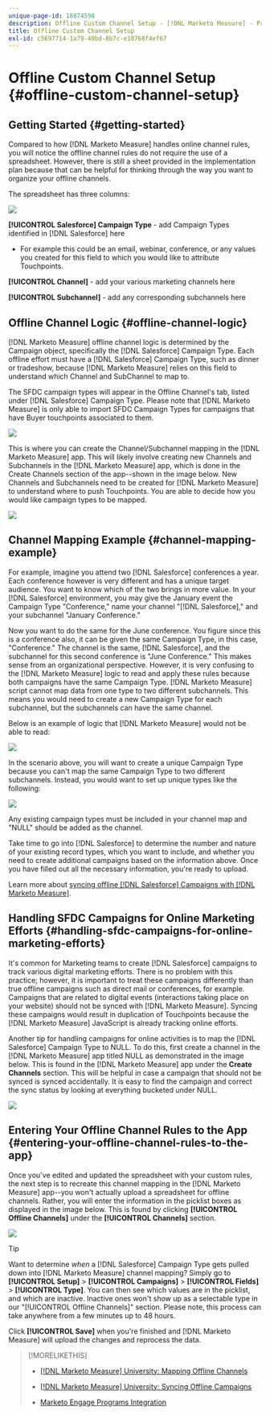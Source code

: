 ```yaml
---
unique-page-id: 18874598
description: Offline Custom Channel Setup - [!DNL Marketo Measure] - Product Documentation
title: Offline Custom Channel Setup
exl-id: c5697714-1a79-40bd-8b7c-e10768f4ef67
---
```

# Offline Custom Channel Setup {#offline-custom-channel-setup}

## Getting Started {#getting-started}

Compared to how [!DNL Marketo Measure] handles online channel rules, you will notice the offline channel rules do not require the use of a spreadsheet. However, there is still a sheet provided in the implementation plan because that can be helpful for thinking through the way you want to organize your offline channels.

The spreadsheet has three columns:

![](assets/1-2.png)

**[!UICONTROL Salesforce] Campaign Type** - add Campaign Types identified in [!DNL Salesforce] here

* For example this could be an email, webinar, conference, or any values you created for this field to which you would like to attribute Touchpoints.

**[!UICONTROL Channel]** - add your various marketing channels here

**[!UICONTROL Subchannel]** - add any corresponding subchannels here

## Offline Channel Logic {#offline-channel-logic}

[!DNL Marketo Measure] offline channel logic is determined by the Campaign object, specifically the [!DNL Salesforce] Campaign Type. Each offline effort must have a [!DNL Salesforce] Campaign Type, such as dinner or tradeshow, because [!DNL Marketo Measure] relies on this field to understand which Channel and SubChannel to map to.

The SFDC campaign types will appear in the Offline Channel's tab, listed under [!DNL Salesforce] Campaign Type. Please note that [!DNL Marketo Measure] is only able to import SFDC Campaign Types for campaigns that have Buyer touchpoints associated to them.

![](assets/2-2.png)

This is where you can create the Channel/Subchannel mapping in the [!DNL Marketo Measure] app. This will likely involve creating new Channels and Subchannels in the [!DNL Marketo Measure] app, which is done in the Create Channels section of the app--shown in the image below. New Channels and Subchannels need to be created for [!DNL Marketo Measure] to understand where to push Touchpoints. You are able to decide how you would like campaign types to be mapped.

![](assets/3-2.png)

## Channel Mapping Example {#channel-mapping-example}

For example, imagine you attend two [!DNL Salesforce] conferences a year. Each conference however is very different and has a unique target audience. You want to know which of the two brings in more value. In your [!DNL Salesforce] environment, you may give the January event the Campaign Type "Conference," name your channel "[!DNL Salesforce]," and your subchannel "January Conference."

Now you want to do the same for the June conference. You figure since this is a conference also, it can be given the same Campaign Type, in this case, "Conference." The channel is the same, [!DNL Salesforce], and the subchannel for this second conference is "June Conference." This makes sense from an organizational perspective. However, it is very confusing to the [!DNL Marketo Measure] logic to read and apply these rules because both campaigns have the same Campaign Type. [!DNL Marketo Measure] script cannot map data from one type to two different subchannels. This means you would need to create a new Campaign Type for each subchannel, but the subchannels can have the same channel.

Below is an example of logic that [!DNL Marketo Measure] would not be able to read:

![](assets/4-2.png)

In the scenario above, you will want to create a unique Campaign Type because you can't map the same Campaign Type to two different subchannels. Instead, you would want to set up unique types like the following:

![](assets/5-2.png)

Any existing campaign types must be included in your channel map and "NULL" should be added as the channel.

Take time to go into [!DNL Salesforce] to determine the number and nature of your existing record types, which you want to include, and whether you need to create additional campaigns based on the information above. Once you have filled out all the necessary information, you're ready to upload.

Learn more about [syncing offline [!DNL Salesforce] Campaigns with [!DNL Marketo Measure]](/help/channel-tracking-and-setup/offline-channels/syncing-offline-campaigns.md).

## Handling SFDC Campaigns for Online Marketing Efforts {#handling-sfdc-campaigns-for-online-marketing-efforts}

It's common for Marketing teams to create [!DNL Salesforce] campaigns to track various digital marketing efforts. There is no problem with this practice; however, it is important to treat these campaigns differently than true offline campaigns such as direct mail or conferences, for example. Campaigns that are related to digital events (interactions taking place on your website) should not be synced with [!DNL Marketo Measure]. Syncing these campaigns would result in duplication of Touchpoints because the [!DNL Marketo Measure] JavaScript is already tracking online efforts.

Another tip for handling campaigns for online activities is to map the [!DNL Salesforce] Campaign Type to NULL. To do this, first create a channel in the [!DNL Marketo Measure] app titled NULL as demonstrated in the image below. This is found in the [!DNL Marketo Measure] app under the **Create Channels** section. This will be helpful in case a campaign that should not be synced is synced accidentally. It is easy to find the campaign and correct the sync status by looking at everything bucketed under NULL.

![](assets/6-2.png)

## Entering Your Offline Channel Rules to the App {#entering-your-offline-channel-rules-to-the-app}

Once you've edited and updated the spreadsheet with your custom rules, the next step is to recreate this channel mapping in the [!DNL Marketo Measure] app--you won't actually upload a spreadsheet for offline channels. Rather, you will enter the information in the picklist boxes as displayed in the image below. This is found by clicking **[!UICONTROL Offline Channels]** under the **[!UICONTROL Channels]** section.

![](assets/7-2.png)

>[!TIP]
>
>Want to determine _when_ a [!DNL Salesforce] Campaign Type gets pulled down into [!DNL Marketo Measure] channel mapping? Simply go to **[!UICONTROL Setup]** > **[!UICONTROL Campaigns]** > **[!UICONTROL Fields]** > **[!UICONTROL Type]**. You can then see which values are in the picklist, and which are inactive. Inactive ones won't show up as a selectable type in our "[!UICONTROL Offline Channels]" section. Please note, this process can take anywhere from a few minutes up to 48 hours.

Click **[!UICONTROL Save]** when you're finished and [!DNL Marketo Measure] will upload the changes and reprocess the data.

>[!MORELIKETHIS]
>
>* [[!DNL Marketo Measure] University: Mapping Offline Channels](https://universityonline.marketo.com/courses/bizible-fundamentals-channel-management/#/page/5c630eca34d9f0367662b77f)
>
>* [[!DNL Marketo Measure] University: Syncing Offline Campaigns](https://universityonline.marketo.com/courses/bizible-fundamentals-channel-management/#/page/5c63286e34d9f0367662b78b)
>
>* [Marketo Engage Programs Integration](/help/marketo-measure-and-marketo/marketo-measure-integrations-with-marketo/marketo-engage-programs-integration.md#channel-mapping)
